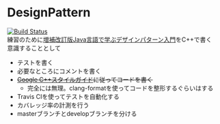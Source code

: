 # DesignPattern  
[![Build Status](https://travis-ci.org/odanado/DesignPattern.svg?branch=master)](https://travis-ci.org/odanado/DesignPattern)  
練習のために[増補改訂版Java言語で学ぶデザインパターン入門](http://www.hyuki.com/dp/)をC++で書く  
意識することとして  
 - テストを書く
 - 必要なところにコメントを書く
 - ~~[Google C++スタイルガイド](http://www.textdrop.net/google-styleguide-ja/cppguide.xml)に従ってコードを書く~~  
   - 完全には無理。clang-formatを使ってコードを整形するぐらいはする
 - Travis CIを使ってテストを自動化する
 - カバレッジ率の計測を行う
 - masterブランチとdevelopブランチを分ける
